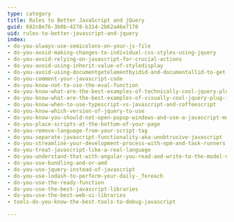 ```yaml
---
type: category
title: Rules to Better JavaScript and jQuery
guid: 682c0e76-3b0b-4278-b314-2b62a46e7178
uid: rules-to-better-javascript-and-jquery
index:
- do-you-always-use-semicolons-on-your-js-file
- do-you-avoid-making-changes-to-individual-css-styles-using-jquery
- do-you-avoid-relying-on-javascript-for-crucial-actions
- do-you-avoid-using-inherit-value-of-styledisplay
- do-you-avoid-using-documentgetelementbyidid-and-documentallid-to-get-a-single-element-instead-use-selector-id
- do-you-comment-your-javascript-code
- do-you-know-not-to-use-the-eval-function
- do-you-know-what-are-the-best-examples-of-technically-cool-jquery-plug-ins
- do-you-know-what-are-the-best-examples-of-visually-cool-jquery-plug-ins
- do-you-know-when-to-use-typescript-vs-javascript-and-coffeescript
- do-you-know-which-version-of-jquery-to-use
- do-you-know-you-should-not-open-popup-windows-and-use-a-javascript-modal-instead
- do-you-place-scripts-at-the-bottom-of-your-page
- do-you-remove-language-from-your-script-tag
- do-you-separate-javascript-functionality-aka-unobtrusive-javascript
- do-you-streamline-your-development-process-with-npm-and-task-runners
- do-you-treat-javascript-like-a-real-language
- do-you-understand-that-with-angular-you-read-and-write-to-the-model-never-to-the-page-aka-forget-about-jquery
- do-you-use-bundling-and-or-amd
- do-you-use-jquery-instead-of-javascript
- do-you-use-lodash-to-perform-your-daily-_foreach
- do-you-use-the-ready-function
- do-you-use-the-best-javascript-libraries
- do-you-use-the-best-web-ui-libraries
- tools-do-you-know-the-best-tools-to-debug-javascript

---
```



